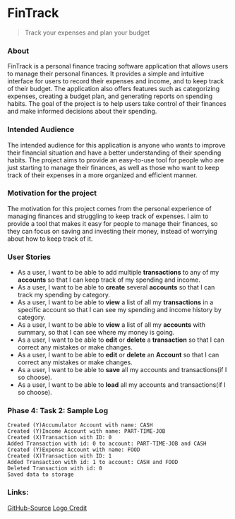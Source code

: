 # FinTrack
> Track your expenses and plan your budget

### About
FinTrack is a personal finance tracing software application that allows users to manage their personal finances.
It provides a simple and intuitive interface for users to record their expenses and income, and to keep track of their budget.
The application also offers features such as categorizing expenses, creating a budget plan, and generating reports on spending habits.
The goal of the project is to help users take control of their finances and make informed decisions about their spending.

### Intended Audience
The intended audience for this application is anyone who wants to improve their financial situation and have a better understanding of their spending habits. The project aims to provide an easy-to-use tool for people who are just starting to manage their finances, as well as those who want to keep track of their expenses in a more organized and efficient manner.

### Motivation for the project
The motivation for this project comes from the personal experience of managing finances and struggling to keep track of expenses. I aim to provide a tool that makes it easy for people to manage their finances, so they can focus on saving and investing their money, instead of worrying about how to keep track of it.

### User Stories

* As a user, I want to be able to add multiple **transactions** to any of my **accounts** so that I can keep track of my spending and income.
* As a user, I want to be able to **create** several **accounts** so that I can track my spending by category.
* As a user, I want to be able to **view** a list of all my **transactions** in a specific account so that I can see my spending and income history by category.
* As a user, I want to be able to **view** a list of all my **accounts** with summary, so that I can see where my money is going.
* As a user, I want to be able to **edit** or **delete** a **transaction** so that I can correct any mistakes or make changes.
* As a user, I want to be able to **edit** or **delete** an **Account** so that I can correct any mistakes or make changes.
* As a user, I want to be able to **save** all my accounts and transactions(if I so choose).
* As a user, I want to be able to **load** all my accounts and transactions(if I so choose).

### Phase 4: Task 2: Sample Log

```
Created (Y)Accumulator Account with name: CASH
Created (Y)Income Account with name: PART-TIME-JOB
Created (X)Transaction with ID: 0
Added Transaction with id: 0 to account: PART-TIME-JOB and CASH
Created (Y)Expense Account with name: FOOD
Created (X)Transaction with ID: 1
Added Transaction with id: 1 to account: CASH and FOOD
Deleted Transaction with id: 0
Saved data to storage
```

### Links:
[GitHub-Source](https://github.students.cs.ubc.ca/CPSC210-2022W-T2/project_y6y5s)
[Logo Credit](https://www.flaticon.com/free-icons/business-and-finance)